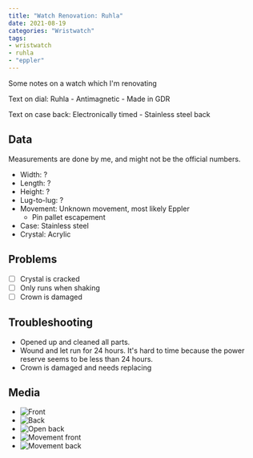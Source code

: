 ```yaml
---
title: "Watch Renovation: Ruhla"
date: 2021-08-19
categories: "Wristwatch"
tags:
- wristwatch
- ruhla
- "eppler"
---
```


Some notes on a watch which I'm renovating

Text on dial: Ruhla - Antimagnetic - Made in GDR

Text on case back: Electronically timed - Stainless steel back

## Data

Measurements are done by me, and might not be the official numbers.

* Width: ?
* Length: ?
* Height: ?
* Lug-to-lug: ?
* Movement: Unknown movement, most likely Eppler
  - Pin pallet escapement
* Case: Stainless steel
* Crystal: Acrylic

## Problems

- [ ] Crystal is cracked
- [ ] Only runs when shaking
- [ ] Crown is damaged

## Troubleshooting

* Opened up and cleaned all parts.
* Wound and let run for 24 hours. It's hard to time because the power reserve seems to be less than 24 hours.
* Crown is damaged and needs replacing

## Media
* ![Front](https://i.imgur.com/eP1to6T.jpg)
* ![Back](https://i.imgur.com/b4ZtF73.jpg)
* ![Open back](https://i.imgur.com/b4ZtF73.jpg)
* ![Movement front](https://i.imgur.com/XoxTz5J.jpg)
* ![Movement back](https://i.imgur.com/KjxXzgI.jpg)

